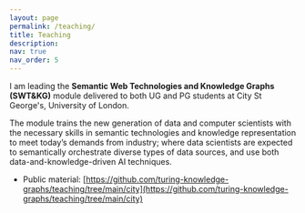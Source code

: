 ```yaml
---
layout: page
permalink: /teaching/
title: Teaching
description: 
nav: true
nav_order: 5
---
```


I am leading the **Semantic Web Technologies and Knowledge Graphs (SWT&KG)** module delivered to both UG and PG students at City St George's, University of London.

The module trains the new generation of data and computer scientists with the necessary skills in semantic technologies and knowledge representation to meet today’s demands from industry; where data scientists are expected to semantically orchestrate diverse types of data sources, and use both data-and-knowledge-driven AI techniques.

- Public material: [https://github.com/turing-knowledge-graphs/teaching/tree/main/city](https://github.com/turing-knowledge-graphs/teaching/tree/main/city)
<!-- - Student testimonial: [Data Science 2021/22](https://bit.ly/city-inm713-student-experience) -->
